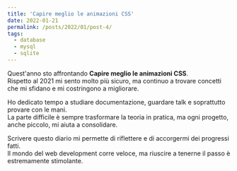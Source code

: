 ```yaml
---
title: 'Capire meglio le animazioni CSS'
date: 2022-01-21
permalink: /posts/2022/01/post-4/
tags:
  - database
  - mysql
  - sqlite
---
```


Quest'anno sto affrontando **Capire meglio le animazioni CSS**.  
Rispetto al 2021 mi sento molto più sicuro, ma continuo a trovare concetti che mi sfidano e mi costringono a migliorare.

Ho dedicato tempo a studiare documentazione, guardare talk e soprattutto provare con le mani.  
La parte difficile è sempre trasformare la teoria in pratica, ma ogni progetto, anche piccolo, mi aiuta a consolidare.

Scrivere questo diario mi permette di riflettere e di accorgermi dei progressi fatti.  
Il mondo del web development corre veloce, ma riuscire a tenerne il passo è estremamente stimolante.


